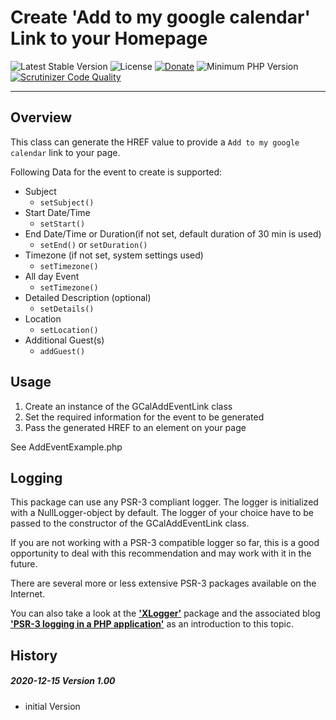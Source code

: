 # Create 'Add to my google calendar' Link to your Homepage

 ![Latest Stable Version](https://img.shields.io/badge/release-v1.0.0-brightgreen.svg)
 ![License](https://img.shields.io/packagist/l/gomoob/php-pushwoosh.svg) 
 [![Donate](https://img.shields.io/static/v1?label=donate&message=PayPal&color=orange)](https://www.paypal.me/SKientzler/5.00EUR)
 ![Minimum PHP Version](https://img.shields.io/badge/php-%3E%3D%207.4-8892BF.svg)
 [![Scrutinizer Code Quality](https://scrutinizer-ci.com/g/Stefanius67/GCalendar/badges/quality-score.png?b=main)](https://scrutinizer-ci.com/g/Stefanius67/GCalendar/?branch=main)
 
----------
## Overview

This class can generate the HREF value to provide a `Add to my google calendar` link to your
page.

Following Data for the event to create is supported:
- Subject
	- `setSubject()`  
- Start Date/Time
	- `setStart()`  
- End Date/Time or Duration(if not set, default duration of 30 min is used)
	- `setEnd()` or `setDuration()`  
- Timezone (if not set, system settings used)
	- `setTimezone()`  
- All day Event
	- `setTimezone()`  
- Detailed Description (optional)
	- `setDetails()`  
- Location
	- `setLocation()`  
- Additional Guest(s)
	- `addGuest()`  

## Usage
1. Create an instance of the GCalAddEventLink class
2. Set the required information for the event to be generated
3. Pass the generated HREF to an <a> element on your page

See AddEventExample.php

## Logging
This package can use any PSR-3 compliant logger. The logger is initialized with a NullLogger-object 
by default. The logger of your choice have to be passed to the constructor of the GCalAddEventLink class. 

If you are not working with a PSR-3 compatible logger so far, this is a good opportunity 
to deal with this recommendation and may work with it in the future.  

There are several more or less extensive PSR-3 packages available on the Internet.  

You can also take a look at the 
 [**'XLogger'**](https://www.phpclasses.org/package/11743-PHP-Log-events-to-browser-console-text-and-XML-files.html)
package and the associated blog
 [**'PSR-3 logging in a PHP application'**](https://www.phpclasses.org/blog/package/11743/post/1-PSR3-logging-in-a-PHP-application.html)
as an introduction to this topic.


## History
##### 2020-12-15	Version 1.00
  * initial Version
